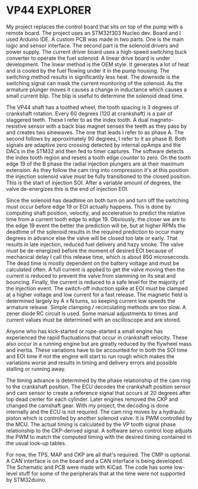 # VP44 EXPLORER

My project replaces the control board that sits on top of the pump with a remote board.
The project uses an STM32f303 Nucleo dev. Board and I used Arduino IDE.
A custom PCB was made in two parts. One is the main logic and sensor interface. The second part is the 
solenoid drivers and power supply. The current driver board uses a high-speed switching buck converter
to operate the fuel solenoid. A linear drive board is under development.
The linear method is the OEM style. It generates a lot of heat and is cooled by the fuel flowing
under it in the pump housing. The switching method results in significantly less heat. The downside is the switching signal can
mask the current monitoring of the solenoid. As the armature plunger moves it causes a change in inductance which causes a small current blip.
The blip is useful to determine the solenoid dead time.

The VP44 shaft has a toothed wheel, the tooth spacing is 3 degrees of crankshaft rotation.
Every 60 degrees (120 at crankshaft) is a pair of staggered teeth.
These I refer to as the index tooth.
A dual magneto-resistive sensor with a back bias magnet senses the teeth as they pass by and creates two sinewaves.
The one that leads I refer to as phase A. The second follows by approximately 90 degrees, I refer to it as phase B.
Both signals are adaptive zero crossing detected by internal opAmps and the DACs in the STM32 and then fed to timer captures.
The software detects the index tooth region and resets a tooth edge counter to zero.
On the tooth edge 19 of the B phase the radial injection plungers are at their maximum extension.
As they follow the cam ring into compression it's at this position the injection solenoid valve must be fully transitioned to the closed position.
This is the start of injection SOI. After a variable amount of degrees, the valve de-energizes this is the end of injection EOI.

Since the solenoid has deadtime on both turn on and turn off the switching must occur before edge 19 or EOI actually happens.
This is done by computing shaft position, velocity, and acceleration to predict the relative time from a current tooth edge to edge 19.
Obviously, the closer we are to the edge 19 event the better the prediction will be, but at higher RPMs the deadtime of the solenoid results in the required prediction to
occur many degrees in advance else the valve will be closed too late or early.
That results in late injection, reduced fuel delivery and hazy smoke.
The valve must be de-energized before the moment of desired EOI because of mechanical delay I call this release time, which is about 850 microseconds.
The dead time is mostly dependent on the battery voltage and must be calculated often. 
A full current is applied to get the valve moving then the current is reduced to prevent the valve from slamming on its seat and bouncing.
Finally, the current is reduced to a safe level for the majority of the injection event.
The switch-off induction spike at EOI must be clamped at a higher voltage and low current for a fast release.
The magnetic field is determined largely by A x N turns, so keeping current low speeds the armature release.
Simple clamping / recirculating methods are too slow. A zener diode RC circuit is used. 
Some manual adjustments to times and current values must be determined with an oscilloscope and are stored.

Anyone who has kick-started or rope-started a small engine has experienced the rapid fluctuations that occur in 
crankshaft velocity. These also occur in a running engine but are greatly reduced by the flywheel mass
and inertia. These variations have to be accounted for in both the SOI time and EOI time if not the
engine will start to run rough which makes the variations worse and results in timing and delivery
errors and possible stalling or running away.

The timing advance is determined by the phase relationship of the cam ring to the crankshaft position.
The ECU decodes the crankshaft position sensor and cam sensor to create a reference signal that
occurs at 20 degrees after top dead center for each cylinder. Later engines removed the CKP and changed the camshaft gear. 
With my project, the decoding is done internally and the ECU is not required. 
The cam ring moves by a hydraulic piston which is controlled by another solenoid valve. It is PWM controlled by the MCU. 
The actual timing is calculated by the VP tooth signal phase relationship to the CKP-derived signal. 
A software servo control loop adjusts the PWM to match the computed timing with the desired timing contained in the usual look-up tables.

For now, the TPS, MAP and CKP are all that's required. The CMP is optional. A CAN interface is on the board and a CAN interface is being developed.
The Schematic and PCB were made with KiCad. The code has some low-level stuff for some of the peripherals that at the time were not supported by STM32duino.
